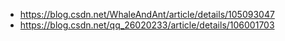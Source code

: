 * https://blog.csdn.net/WhaleAndAnt/article/details/105093047
* https://blog.csdn.net/qq_26020233/article/details/106001703